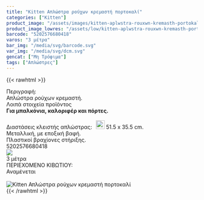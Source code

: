 ```yaml
---
title: "Kitten Απλώστρα ρούχων κρεμαστή πορτοκαλί"
categories: ["Kitten"]
product_image: "/assets/images/kitten-aplwstra-rouxwn-kremasth-portokali.jpg"
product_image_lowres: "/assets/low/kitten-aplwstra-rouxwn-kremasth-portokali.jpg"
barcode: "5202576680418"
varos: "3 μέτρα"
bar_img: "/media/svg/barcode.svg"
var_img: "/media/svg/dcm.svg"
gencat: ["Μη Τρόφιμα"]
tags: ["Απλώστρες"]
---
```

{{< rawhtml >}}

<div class="sload204"><div class="product"><div id="sistatika">Περιγραφή:</div><div class="alltext">Απλώστρα ρούχων κρεµαστή.</div><div id="loipa">Λοιπά στοιχεία προϊόντος</div><div class="alltext" style="margin:0"><b>Για µπαλκόνια, καλοριφέρ και πόρτες.</b><br><br>Διαστάσεις κλειστής απλώστρας:<img src="/media/svg/dcm.svg" style="height:23px;margin-left:10px;margin-bottom:-3px;padding-bottom:0"> 51.5 x 35.5 cm.<br>Μεταλλική, µε εποξική βαφή.<br>Πλαστικοί βραχίονες στήριξης.</div><div id="barcode"><div id="barimage1"></div><span id="bartext">5202576680418</span></div><div id="varos"><div id="varosimage" style="margin:0"><img src="/media/svg/dcm.svg"></div><span id="varostext">3 μέτρα</span></div><div id="kivotio">ΠΕΡΙΕΧΟΜΕΝΟ ΚΙΒΩΤΙΟΥ:<br>Αναμένεται</div><br><div class="pimg"><img alt="Kitten Απλώστρα ρούχων κρεμαστή πορτοκαλί" title="Kitten Απλώστρα ρούχων κρεμαστή πορτοκαλί" src="/assets/images/kitten-aplwstra-rouxwn-kremasth-portokali.jpg"></div></div></div>
{{< /rawhtml >}}


